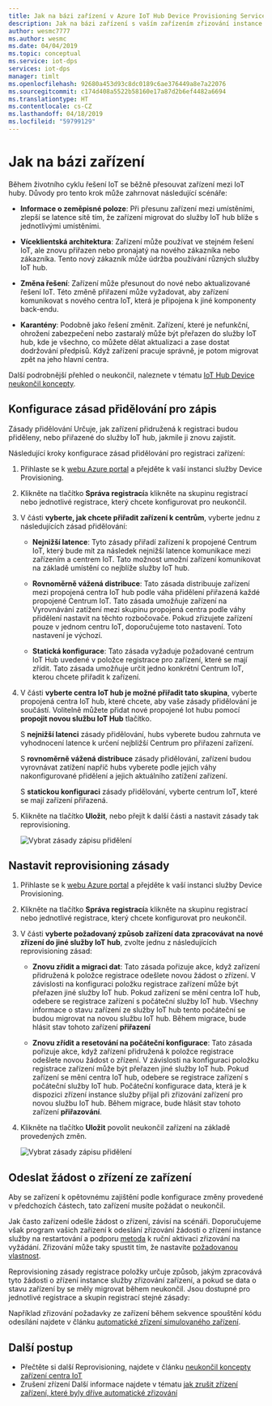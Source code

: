 ```yaml
---
title: Jak na bázi zařízení v Azure IoT Hub Device Provisioning Service | Dokumentace Microsoftu
description: Jak na bázi zařízení s vaším zařízením zřizování instance služby
author: wesmc7777
ms.author: wesmc
ms.date: 04/04/2019
ms.topic: conceptual
ms.service: iot-dps
services: iot-dps
manager: timlt
ms.openlocfilehash: 92680a453d93c8dc0189c6ae376449a8e7a22076
ms.sourcegitcommit: c174d408a5522b58160e17a87d2b6ef4482a6694
ms.translationtype: HT
ms.contentlocale: cs-CZ
ms.lasthandoff: 04/18/2019
ms.locfileid: "59799129"
---
```

# <a name="how-to-reprovision-devices"></a>Jak na bázi zařízení

Během životního cyklu řešení IoT se běžně přesouvat zařízení mezi IoT huby. Důvody pro tento krok může zahrnovat následující scénáře:

* **Informace o zeměpisné poloze**: Při přesunu zařízení mezi umístěními, zlepší se latence sítě tím, že zařízení migrovat do služby IoT hub blíže s jednotlivými umístěními.

* **Víceklientská architektura**: Zařízení může používat ve stejném řešení IoT, ale znovu přiřazen nebo pronajatý na nového zákazníka nebo zákazníka. Tento nový zákazník může údržba používání různých služby IoT hub.

* **Změna řešení**: Zařízení může přesunout do nové nebo aktualizované řešení IoT. Této změně přiřazení může vyžadovat, aby zařízení komunikovat s nového centra IoT, která je připojena k jiné komponenty back-endu. 

* **Karantény**: Podobně jako řešení změnit. Zařízení, které je nefunkční, ohrožení zabezpečení nebo zastaralý může být přeřazen do služby IoT hub, kde je všechno, co můžete dělat aktualizaci a zase dostat dodržování předpisů. Když zařízení pracuje správně, je potom migrovat zpět na jeho hlavní centra.

Další podrobnější přehled o neukončil, naleznete v tématu [IoT Hub Device neukončil koncepty](concepts-device-reprovision.md).


## <a name="configure-the-enrollment-allocation-policy"></a>Konfigurace zásad přidělování pro zápis

Zásady přidělování Určuje, jak zařízení přidružená k registraci budou přiděleny, nebo přiřazené do služby IoT hub, jakmile ji znovu zajistit.

Následující kroky konfigurace zásad přidělování pro registraci zařízení:

1. Přihlaste se k [webu Azure portal](https://portal.azure.com) a přejděte k vaší instanci služby Device Provisioning.

2. Klikněte na tlačítko **Správa registrací**a klikněte na skupinu registrací nebo jednotlivé registrace, který chcete konfigurovat pro neukončil. 

3. V části **vyberte, jak chcete přiřadit zařízení k centrům**, vyberte jednu z následujících zásad přidělování:

    * **Nejnižší latence**: Tyto zásady přiřadí zařízení k propojené Centrum IoT, který bude mít za následek nejnižší latence komunikace mezi zařízením a centrem IoT. Tato možnost umožní zařízení komunikovat na základě umístění co nejblíže služby IoT hub. 
    
    * **Rovnoměrně vážená distribuce**: Tato zásada distribuuje zařízení mezi propojená centra IoT hub podle váha přidělení přiřazená každé propojené Centrum IoT. Tato zásada umožňuje zařízení na Vyrovnávání zatížení mezi skupinu propojená centra podle váhy přidělení nastavit na těchto rozbočovače. Pokud zřizujete zařízení pouze v jednom centru IoT, doporučujeme toto nastavení. Toto nastavení je výchozí. 
    
    * **Statická konfigurace**: Tato zásada vyžaduje požadované centrum IoT Hub uvedené v položce registrace pro zařízení, které se mají zřídit. Tato zásada umožňuje určit jedno konkrétní Centrum IoT, kterou chcete přiřadit k zařízení.

4. V části **vyberte centra IoT hub je možné přiřadit tato skupina**, vyberte propojená centra IoT hub, které chcete, aby vaše zásady přidělování je součástí. Volitelně můžete přidat nové propojené Iot hubu pomocí **propojit novou službu IoT Hub** tlačítko.

    S **nejnižší latenci** zásady přidělování, hubs vyberete budou zahrnuta ve vyhodnocení latence k určení nejbližší Centrum pro přiřazení zařízení.

    S **rovnoměrně vážená distribuce** zásady přidělování, zařízení budou vyrovnávat zatížení napříč hubs vyberete podle jejich váhy nakonfigurované přidělení a jejich aktuálního zatížení zařízení.

    S **statickou konfiguraci** zásady přidělování, vyberte centrum IoT, které se mají zařízení přiřazená.

4. Klikněte na tlačítko **Uložit**, nebo přejít k další části a nastavit zásady tak reprovisioning.

    ![Vybrat zásady zápisu přidělení](./media/how-to-reprovision/enrollment-allocation-policy.png)



## <a name="set-the-reprovisioning-policy"></a>Nastavit reprovisioning zásady

1. Přihlaste se k [webu Azure portal](https://portal.azure.com) a přejděte k vaší instanci služby Device Provisioning.

2. Klikněte na tlačítko **Správa registrací**a klikněte na skupinu registrací nebo jednotlivé registrace, který chcete konfigurovat pro neukončil.

3. V části **vyberte požadovaný způsob zařízení data zpracovávat na nové zřízení do jiné služby IoT hub**, zvolte jednu z následujících reprovisioning zásad:

    * **Znovu zřídit a migraci dat**: Tato zásada pořizuje akce, když zařízení přidružená k položce registrace odešlete novou žádost o zřízení. V závislosti na konfiguraci položku registrace zařízení může být přeřazen jiné služby IoT hub. Pokud zařízení se mění centra IoT hub, odebere se registrace zařízení s počáteční služby IoT hub. Všechny informace o stavu zařízení ze služby IoT hub tento počáteční se budou migrovat na novou službu IoT hub. Během migrace, bude hlásit stav tohoto zařízení **přiřazení**

    * **Znovu zřídit a resetování na počáteční konfigurace**: Tato zásada pořizuje akce, když zařízení přidružená k položce registrace odešlete novou žádost o zřízení. V závislosti na konfiguraci položku registrace zařízení může být přeřazen jiné služby IoT hub. Pokud zařízení se mění centra IoT hub, odebere se registrace zařízení s počáteční služby IoT hub. Počáteční konfigurace data, která je k dispozici zřízení instance služby přijal při zřizování zařízení pro novou službu IoT hub. Během migrace, bude hlásit stav tohoto zařízení **přiřazování**.

4. Klikněte na tlačítko **Uložit** povolit neukončil zařízení na základě provedených změn.

    ![Vybrat zásady zápisu přidělení](./media/how-to-reprovision/reprovisioning-policy.png)



## <a name="send-a-provisioning-request-from-the-device"></a>Odeslat žádost o zřízení ze zařízení

Aby se zařízení k opětovnému zajištění podle konfigurace změny provedené v předchozích částech, tato zařízení musíte požádat o neukončil. 

Jak často zařízení odešle žádost o zřízení, závisí na scénáři. Doporučujeme však program vašich zařízení k odeslání zřizování žádosti o zřízení instance služby na restartování a podporu [metoda](../iot-hub/iot-hub-devguide-direct-methods.md) k ruční aktivaci zřizování na vyžádání. Zřizování může taky spustit tím, že nastavíte [požadovanou vlastnost](../iot-hub/iot-hub-devguide-device-twins.md#desired-property-example). 

Reprovisioning zásady registrace položky určuje způsob, jakým zpracovává tyto žádosti o zřízení instance služby zřizování zařízení, a pokud se data o stavu zařízení by se měly migrovat během neukončil. Jsou dostupné pro jednotlivé registrace a skupin registrací stejné zásady:

Například zřizování požadavky ze zařízení během sekvence spouštění kódu odesílání najdete v článku [automatické zřízení simulovaného zařízení](quick-create-simulated-device.md).


## <a name="next-steps"></a>Další postup

- Přečtěte si další Reprovisioning, najdete v článku [neukončil koncepty zařízení centra IoT](concepts-device-reprovision.md) 
- Zrušení zřízení Další informace najdete v tématu [jak zrušit zřízení zařízení, které byly dříve automatické zřizování](how-to-unprovision-devices.md) 











